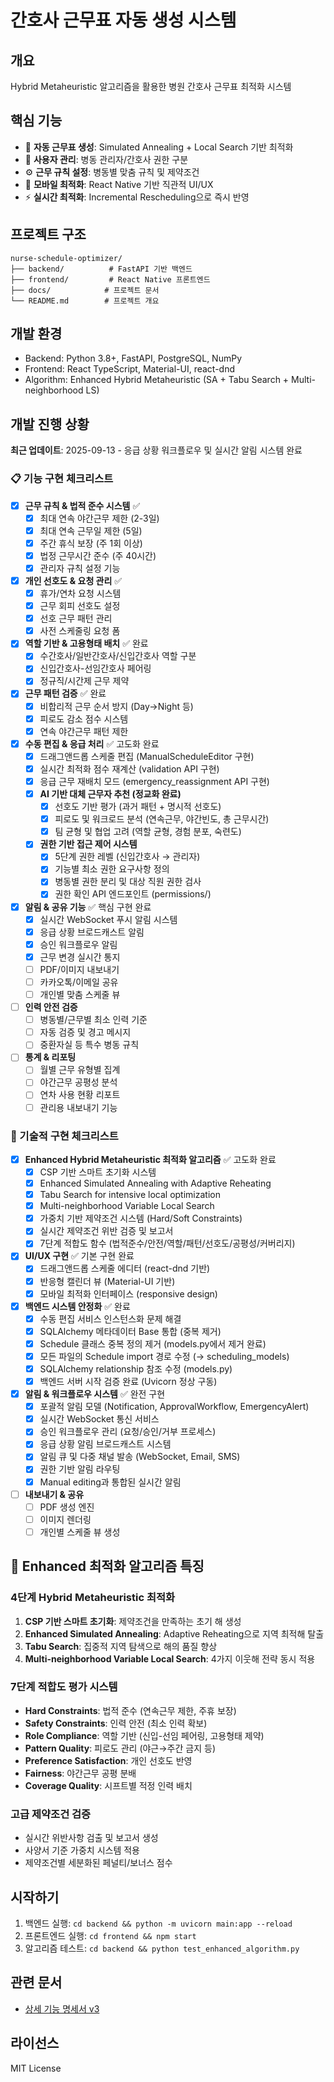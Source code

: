 # 간호사 근무표 자동 생성 시스템

## 개요
Hybrid Metaheuristic 알고리즘을 활용한 병원 간호사 근무표 최적화 시스템

## 핵심 기능
- 🤖 **자동 근무표 생성**: Simulated Annealing + Local Search 기반 최적화
- 👥 **사용자 관리**: 병동 관리자/간호사 권한 구분
- ⚙️ **근무 규칙 설정**: 병동별 맞춤 규칙 및 제약조건
- 📱 **모바일 최적화**: React Native 기반 직관적 UI/UX
- ⚡ **실시간 최적화**: Incremental Rescheduling으로 즉시 반영

## 프로젝트 구조
```
nurse-schedule-optimizer/
├── backend/          # FastAPI 기반 백엔드
├── frontend/         # React Native 프론트엔드
├── docs/            # 프로젝트 문서
└── README.md        # 프로젝트 개요
```

## 개발 환경
- Backend: Python 3.8+, FastAPI, PostgreSQL, NumPy
- Frontend: React TypeScript, Material-UI, react-dnd
- Algorithm: Enhanced Hybrid Metaheuristic (SA + Tabu Search + Multi-neighborhood LS)

## 개발 진행 상황

**최근 업데이트**: 2025-09-13 - 응급 상황 워크플로우 및 실시간 알림 시스템 완료

### 📋 기능 구현 체크리스트
- [x] **근무 규칙 & 법적 준수 시스템** ✅
  - [x] 최대 연속 야간근무 제한 (2-3일)
  - [x] 최대 연속 근무일 제한 (5일)
  - [x] 주간 휴식 보장 (주 1회 이상)
  - [x] 법정 근무시간 준수 (주 40시간)
  - [x] 관리자 규칙 설정 기능

- [x] **개인 선호도 & 요청 관리** ✅
  - [x] 휴가/연차 요청 시스템
  - [x] 근무 회피 선호도 설정
  - [x] 선호 근무 패턴 관리
  - [x] 사전 스케줄링 요청 폼

- [x] **역할 기반 & 고용형태 배치** ✅ 완료
  - [x] 수간호사/일반간호사/신입간호사 역할 구분
  - [x] 신입간호사-선임간호사 페어링
  - [x] 정규직/시간제 근무 제약

- [x] **근무 패턴 검증** ✅ 완료
  - [x] 비합리적 근무 순서 방지 (Day→Night 등)
  - [x] 피로도 감소 점수 시스템
  - [x] 연속 야간근무 패턴 제한

- [x] **수동 편집 & 응급 처리** ✅ 고도화 완료
  - [x] 드래그앤드롭 스케줄 편집 (ManualScheduleEditor 구현)
  - [x] 실시간 최적화 점수 재계산 (validation API 구현)
  - [x] 응급 근무 재배치 모드 (emergency_reassignment API 구현)
  - [x] **AI 기반 대체 근무자 추천 (정교화 완료)**
    - [x] 선호도 기반 평가 (과거 패턴 + 명시적 선호도)
    - [x] 피로도 및 워크로드 분석 (연속근무, 야간빈도, 총 근무시간)
    - [x] 팀 균형 및 협업 고려 (역할 균형, 경험 분포, 숙련도)
  - [x] **권한 기반 접근 제어 시스템**
    - [x] 5단계 권한 레벨 (신입간호사 → 관리자)
    - [x] 기능별 최소 권한 요구사항 정의
    - [x] 병동별 권한 분리 및 대상 직원 권한 검사
    - [x] 권한 확인 API 엔드포인트 (permissions/)

- [x] **알림 & 공유 기능** ✅ 핵심 구현 완료
  - [x] 실시간 WebSocket 푸시 알림 시스템
  - [x] 응급 상황 브로드캐스트 알림
  - [x] 승인 워크플로우 알림
  - [x] 근무 변경 실시간 통지
  - [ ] PDF/이미지 내보내기
  - [ ] 카카오톡/이메일 공유
  - [ ] 개인별 맞춤 스케줄 뷰

- [ ] **인력 안전 검증**
  - [ ] 병동별/근무별 최소 인력 기준
  - [ ] 자동 검증 및 경고 메시지
  - [ ] 중환자실 등 특수 병동 규칙

- [ ] **통계 & 리포팅**
  - [ ] 월별 근무 유형별 집계
  - [ ] 야간근무 공평성 분석
  - [ ] 연차 사용 현황 리포트
  - [ ] 관리용 내보내기 기능

### 🔧 기술적 구현 체크리스트
- [x] **Enhanced Hybrid Metaheuristic 최적화 알고리즘** ✅ 고도화 완료
  - [x] CSP 기반 스마트 초기화 시스템
  - [x] Enhanced Simulated Annealing with Adaptive Reheating
  - [x] Tabu Search for intensive local optimization
  - [x] Multi-neighborhood Variable Local Search
  - [x] 가중치 기반 제약조건 시스템 (Hard/Soft Constraints)
  - [x] 실시간 제약조건 위반 검증 및 보고서
  - [x] 7단계 적합도 함수 (법적준수/안전/역할/패턴/선호도/공평성/커버리지)

- [x] **UI/UX 구현** ✅ 기본 구현 완료
  - [x] 드래그앤드롭 스케줄 에디터 (react-dnd 기반)
  - [x] 반응형 캘린더 뷰 (Material-UI 기반)
  - [x] 모바일 최적화 인터페이스 (responsive design)

- [x] **백엔드 시스템 안정화** ✅ 완료
  - [x] 수동 편집 서비스 인스턴스화 문제 해결
  - [x] SQLAlchemy 메타데이터 Base 통합 (중복 제거)
  - [x] Schedule 클래스 중복 정의 제거 (models.py에서 제거 완료)
  - [x] 모든 파일의 Schedule import 경로 수정 (→ scheduling_models)
  - [x] SQLAlchemy relationship 참조 수정 (models.py)
  - [x] 백엔드 서버 시작 검증 완료 (Uvicorn 정상 구동)

- [x] **알림 & 워크플로우 시스템** ✅ 완전 구현
  - [x] 포괄적 알림 모델 (Notification, ApprovalWorkflow, EmergencyAlert)
  - [x] 실시간 WebSocket 통신 서비스
  - [x] 승인 워크플로우 관리 (요청/승인/거부 프로세스)
  - [x] 응급 상황 알림 브로드캐스트 시스템
  - [x] 알림 큐 및 다중 채널 발송 (WebSocket, Email, SMS)
  - [x] 권한 기반 알림 라우팅
  - [x] Manual editing과 통합된 실시간 알림

- [ ] **내보내기 & 공유**
  - [ ] PDF 생성 엔진
  - [ ] 이미지 렌더링
  - [ ] 개인별 스케줄 뷰 생성

## 🧠 Enhanced 최적화 알고리즘 특징

### 4단계 Hybrid Metaheuristic 최적화
1. **CSP 기반 스마트 초기화**: 제약조건을 만족하는 초기 해 생성
2. **Enhanced Simulated Annealing**: Adaptive Reheating으로 지역 최적해 탈출
3. **Tabu Search**: 집중적 지역 탐색으로 해의 품질 향상
4. **Multi-neighborhood Variable Local Search**: 4가지 이웃해 전략 동시 적용

### 7단계 적합도 평가 시스템
- **Hard Constraints**: 법적 준수 (연속근무 제한, 주휴 보장)
- **Safety Constraints**: 인력 안전 (최소 인력 확보)
- **Role Compliance**: 역할 기반 (신입-선임 페어링, 고용형태 제약)
- **Pattern Quality**: 피로도 관리 (야근→주간 금지 등)
- **Preference Satisfaction**: 개인 선호도 반영
- **Fairness**: 야간근무 공평 분배
- **Coverage Quality**: 시프트별 적정 인력 배치

### 고급 제약조건 검증
- 실시간 위반사항 검출 및 보고서 생성
- 사양서 기준 가중치 시스템 적용
- 제약조건별 세분화된 페널티/보너스 점수

## 시작하기
1. 백엔드 실행: `cd backend && python -m uvicorn main:app --reload`
2. 프론트엔드 실행: `cd frontend && npm start`
3. 알고리즘 테스트: `cd backend && python test_enhanced_algorithm.py`

## 관련 문서
- [상세 기능 명세서 v3](./docs/functional-algorithm-spec-v3.md)

## 라이선스
MIT License